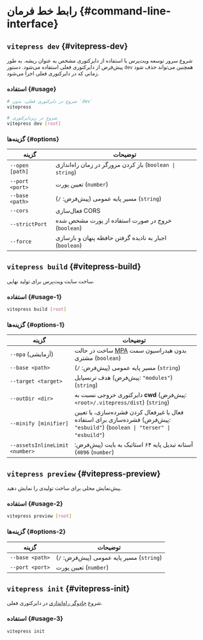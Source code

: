 # رابط خط فرمان {#command-line-interface}

## `vitepress dev` {#vitepress-dev}

شروع سرور توسعه ویت‌پرس با استفاده از دایرکتوری مشخص به عنوان ریشه. به طور پیش‌فرض از دایرکتوری فعلی استفاده می‌شود. دستور `dev` همچنین می‌تواند حذف شود زمانی که در دایرکتوری فعلی اجرا می‌شود.

### استفاده {#usage}

```sh
# شروع در دایرکتوری فعلی، بدون `dev`
vitepress

# شروع در زیردایرکتوری
vitepress dev [root]
```

### گزینه‌ها {#options}

| گزینه          | توضیحات                                                         |
| --------------- | ----------------------------------------------------------------- |
| `--open [path]` | باز کردن مرورگر در زمان راه‌اندازی (`boolean \| string`)       |
| `--port <port>` | تعیین پورت (`number`)                                           |
| `--base <path>` | مسیر پایه عمومی (پیش‌فرض: `/`) (`string`)                        |
| `--cors`        | فعال‌سازی CORS                                                   |
| `--strictPort`  | خروج در صورت استفاده از پورت مشخص شده (`boolean`)              |
| `--force`       | اجبار به نادیده گرفتن حافظه پنهان و بازسازی (`boolean`)       |

## `vitepress build` {#vitepress-build}

ساخت سایت ویت‌پرس برای تولید نهایی.

### استفاده {#usage-1}

```sh
vitepress build [root]
```

### گزینه‌ها {#options-1}

| گزینه                         | توضیحات                                                                                                          |
| ------------------------------ | ---------------------------------------------------------------------------------------------------------------- |
| `--mpa` (آزمایشی)             | ساخت در حالت [MPA](../guide/mpa-mode) بدون هیدراسیون سمت مشتری (`boolean`)                                      |
| `--base <path>`                | مسیر پایه عمومی (پیش‌فرض: `/`) (`string`)                                                                       |
| `--target <target>`            | هدف ترنسپایل (پیش‌فرض: `"modules"`) (`string`)                                                                 |
| `--outDir <dir>`               | دایرکتوری خروجی نسبت به **cwd** (پیش‌فرض: `<root>/.vitepress/dist`) (`string`)                                |
| `--minify [minifier]`          | فعال یا غیرفعال کردن فشرده‌سازی، یا تعیین فشرده‌سازی برای استفاده (پیش‌فرض: `"esbuild"`) (`boolean \| "terser" \| "esbuild"`) |
| `--assetsInlineLimit <number>` | آستانه تبدیل پایه ۶۴ استاتیک به بایت (پیش‌فرض: `4096`) (`number`)                                             |

## `vitepress preview` {#vitepress-preview}

پیش‌نمایش محلی برای ساخت تولیدی را نمایش دهید.

### استفاده {#usage-2}

```sh
vitepress preview [root]
```

### گزینه‌ها {#options-2}

| گزینه          | توضیحات                                |
| --------------- | ---------------------------------------- |
| `--base <path>` | مسیر پایه عمومی (پیش‌فرض: `/`) (`string`) |
| `--port <port>` | تعیین پورت (`number`)                   |

## `vitepress init` {#vitepress-init}

شروع [جادوگر راه‌اندازی](../guide/getting-started#setup-wizard) در دایرکتوری فعلی.

### استفاده {#usage-3} 

```sh
vitepress init
```
